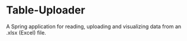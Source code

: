 # Table-Uploader
A Spring application for reading, uploading and visualizing data from an .xlsx (Excel) file.
